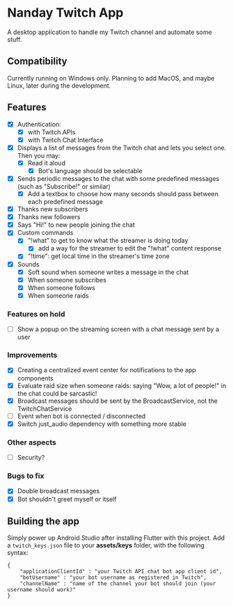 # Nanday Twitch App

A desktop application to handle my Twitch channel and automate some stuff.

## Compatibility

Currently running on Windows only. Planning to add MacOS, and maybe Linux, later during the development.

## Features

- [x] Authentication:
  - [x] with Twitch APIs
  - [x] with Twitch Chat Interface
- [x] Displays a list of messages from the Twitch chat and lets you select one. Then you may:
  - [x] Read it aloud
    - [x] Bot's language should be selectable
- [x] Sends periodic messages to the chat with some predefined messages (such as "Subscribe!" or similar)
  - [x] Add a textbox to choose how many seconds should pass between each predefined message
- [x] Thanks new subscribers
- [x] Thanks new followers
- [x] Says "Hi!" to new people joining the chat
- [x] Custom commands
  - [x] "!what" to get to know what the streamer is doing today
    - [x] add a way for the streamer to edit the "!what" content response
  - [x] "!time": get local time in the streamer's time zone
- [x] Sounds
  - [x] Soft sound when someone writes a message in the chat
  - [x] When someone subscribes
  - [x] When someone follows
  - [x] When someone raids

### Features on hold

- [ ] Show a popup on the streaming screen with a chat message sent by a user

### Improvements

- [x] Creating a centralized event center for notifications to the app components
- [x] Evaluate raid size when someone raids: saying "Wow, a lot of people!" in the chat could be sarcastic!
- [x] Broadcast messages should be sent by the BroadcastService, not the TwitchChatService
- [ ] Event when bot is connected / disconnected
- [x] Switch just_audio dependency with something more stable

### Other aspects

- [ ] Security?

### Bugs to fix

- [x] Double broadcast messages
- [x] Bot shouldn't greet myself or itself

## Building the app

Simply power up Android Studio after installing Flutter with this project.
Add a `twitch_keys.json` file to your **assets/keys** folder, with the following syntax:

    {
        "applicationClientId" : "your Twitch API chat bot app client id",
        "botUsername" : "your bot username as registered in Twitch",
        "channelName" : "name of the channel your bot should join (your username should work)"
    }
